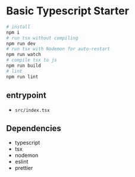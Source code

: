 # Basic Typescript Starter

```bash
# install
npm i
# run tsx without compiling
npm run dev
# run tsx with Nodemon for auto-restart
npm run watch
# compile tsx to js
npm run build
# lint
npm run lint
```

## entrypoint
- `src/index.tsx`

## Dependencies
- typescript
- tsx
- nodemon
- eslint
- prettier
